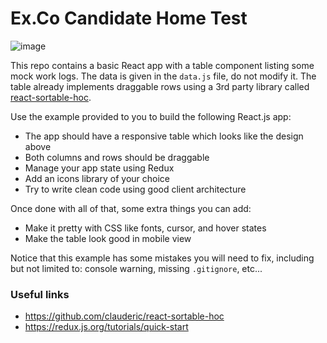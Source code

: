 # Ex.Co Candidate Home Test

![image](https://user-images.githubusercontent.com/12518219/158358870-63692f07-741a-4602-b865-171f27afad58.png)

This repo contains a basic React app with a table component listing some mock work logs. 
The data is given in the `data.js` file, do not modify it.
The table already implements draggable rows using a 3rd party library called [react-sortable-hoc](https://github.com/clauderic/react-sortable-hoc).

Use the example provided to you to build the following React.js app:

- The app should have a responsive table which looks like the design above 
- Both columns and rows should be draggable
- Manage your app state using Redux
- Add an icons library of your choice
- Try to write clean code using good client architecture

Once done with all of that, some extra things you can add:
- Make it pretty with CSS like fonts, cursor, and hover states
- Make the table look good in mobile view

Notice that this example has some mistakes you will need to fix, including but not limited to: console warning, missing `.gitignore`, etc...


### Useful links
- https://github.com/clauderic/react-sortable-hoc
- https://redux.js.org/tutorials/quick-start
